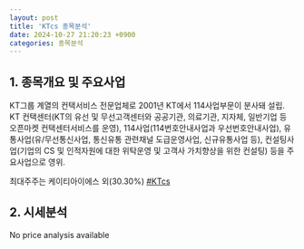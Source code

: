 ```yaml
---
layout: post
title: 'KTcs 종목분석'
date: 2024-10-27 21:20:23 +0900
categories: 종목분석
---
```


## 1. 종목개요 및 주요사업

KT그룹 계열의 컨택서비스 전문업체로 2001년 KT에서 114사업부문이 분사돼 설립. KT 컨택센터(KT의 유선 및 무선고객센터와 공공기관, 의료기관, 지자체, 일반기업 등 오픈마켓 컨택센터서비스를 운영), 114사업(114번호안내사업과 우선번호안내사업), 유통사업(유/무선통신사업, 통신유통 관련채널 도급운영사업, 신규유통사업 등), 컨설팅사업(기업의 CS 및 인적자원에 대한 위탁운영 및 고객사 가치향상을 위한 컨설팅) 등을 주요사업으로 영위. 

최대주주는 케이티아이에스 외(30.30%)
[#KTcs](#)

## 2. 시세분석

No price analysis available
